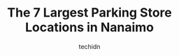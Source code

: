 ---
layout: ampstory
image: https://i0.wp.com/www.auto.or.id/wp-content/uploads/2023/06/81-91-front-st-parking-0-nanaimo-1686327180.jpeg?resize=640,853
author: techidn
featured: false
description: Nanaimo, British Columbia, Canada is a haven for Parking enthusiasts, boasting an impressive array of 7 top-notch establishments. Whether youre a seasoned connoisseur or simply curious to e
title: The 7 Largest Parking Store Locations in Nanaimo
cover:
   title: The 7 Largest Parking Store Locations in Nanaimo
   subtitle: AUTO.OR.ID
   background: https://www.auto.or.id/wp-content/uploads/2023/06/81-91-front-st-parking-0-nanaimo-1686327180.jpeg

pages: 
 - layout: thirds
   top: <h1>#1 Parking - Jack Point and Biggs Park</h1>
   bottom: "<p>Always a nice hike with scenic views on one side of downtown Nanaimo. I went to get about three quarters of the way you hop over the other side of the point and do you ha</p>"
   background: https://www.auto.or.id/wp-content/uploads/2023/06/81-91-front-st-parking-1-nanaimo-1686327182.jpeg
   backgroundblur: true
 - layout: thirds
   top: <h1>#2 Bastion Parkade - City of Nanaimo Public Parking</h1>
   bottom: "<p>236 Bastion St, Nanaimo, BC V9R 5E8, Canada</p>"
   background: https://www.auto.or.id/wp-content/uploads/2023/06/81-91-front-st-parking-2-nanaimo-1686327183.jpeg
   cta:
      link: https://www.auto.or.id/the-7-largest-parking-store-locations-in-nanaimo/
      text: The 7 Largest Parking Store Locations in Nanaimo
 - layout: thirds
   top: <h1>#3 Port Place Mall Rooftop Parking</h1>
   bottom: "<p>Unnamed Road, BC V9R 5E2, Canada</p>"
   background: https://images.unsplash.com/photo-1611088135647-aa5eb1b5f390?ixlib=rb-4.0.3&ixid=MnwxMjA3fDB8MHxwaG90by1wYWdlfHx8fGVufDB8fHx8&auto=format&fit=crop&w=640&h=853&q=80
   cta:
      link: https://www.auto.or.id/the-7-largest-parking-store-locations-in-nanaimo/
      text: The 7 Largest Parking Store Locations in Nanaimo
 - layout: thirds
   top: <h1>#4 6581 Aulds Rd Parking</h1>
   bottom: "<p>6581 Aulds Rd, Nanaimo, BC V9S 4E6, Canada</p>"
   background: https://images.unsplash.com/photo-1602343858784-d837e63a79c1?ixlib=rb-4.0.3&ixid=MnwxMjA3fDB8MHxwaG90by1wYWdlfHx8fGVufDB8fHx8&auto=format&fit=crop&w=640&h=853&q=80
   cta:
      link: https://www.auto.or.id/the-7-largest-parking-store-locations-in-nanaimo/
      text: The 7 Largest Parking Store Locations in Nanaimo
 - layout: thirds
   top: <h1>#5 81-91 Front St Parking</h1>
   bottom: "<p>91 Front St, Nanaimo, BC V9R 6E4, Canada</p>"
   background: https://images.unsplash.com/photo-1579530190412-b35a65e17c8d?ixlib=rb-4.0.3&ixid=MnwxMjA3fDB8MHxwaG90by1wYWdlfHx8fGVufDB8fHx8&auto=format&fit=crop&w=640&h=853&q=80
   cta:
      link: https://www.auto.or.id/the-7-largest-parking-store-locations-in-nanaimo/
      text: The 7 Largest Parking Store Locations in Nanaimo
 - layout: thirds
   top: <h1>#6 35 Cavan Lot - City of Nanaimo Public Parking</h1>
   bottom: "<p>35 Cavan St, Nanaimo, BC V9R 2T9, Canada</p>"
   background: https://images.unsplash.com/photo-1504215680853-026ed2a45def?ixlib=rb-4.0.3&ixid=MnwxMjA3fDB8MHxwaG90by1wYWdlfHx8fGVufDB8fHx8&auto=format&fit=crop&w=640&h=853&q=80
   cta:
      link: https://www.auto.or.id/the-7-largest-parking-store-locations-in-nanaimo/
      text: The 7 Largest Parking Store Locations in Nanaimo
 - layout: thirds
   top: <h1>#7 Vancouver Island Conference Centre Parkade - City of Nanaimo Public Parking</h1>
   bottom: "<p>101 Gordon St, Nanaimo, BC V9R 5J8, Canada</p>"
   background: https://images.unsplash.com/photo-1568616389393-4ca37d7e129f?ixlib=rb-4.0.3&ixid=MnwxMjA3fDB8MHxwaG90by1wYWdlfHx8fGVufDB8fHx8&auto=format&fit=crop&w=640&h=853&q=80
   cta:
      link: https://www.auto.or.id/the-7-largest-parking-store-locations-in-nanaimo/
      text: The 7 Largest Parking Store Locations in Nanaimo
 - layout: thirds
   middle: Continue reading...
   background: https://images.unsplash.com/photo-1596179570006-e6b11fac059b?ixlib=rb-4.0.3&ixid=MnwxMjA3fDB8MHxwaG90by1wYWdlfHx8fGVufDB8fHx8&auto=format&fit=crop&w=640&h=853&q=80
   cta:
      link: https://www.auto.or.id/the-7-largest-parking-store-locations-in-nanaimo/
      text: The 7 Largest Parking Store Locations in Nanaimo

---